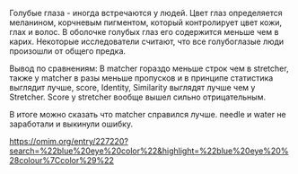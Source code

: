Голубые глаза - иногда встречаются у людей. Цвет глаз определяется меланином, корчневым пигментом, который контролирует цвет кожи, глах и волос. В оболочке голубых глаз его содержится меньше чем в карих. Некоторые исследователи считают, что все голубоглазые люди произошли от общего предка.


Вывод по сравнениям: В matcher гораздо меньше строк чем в stretcher, также у matcher в разы меньше пропусков и в принципе статистика выглядит лучше, score, Identity, Similarity выглядят лучше чем у Stretcher.
Score у stretcher вообще вышел сильно отрицательным.

В итоге можно сказать что matcher справился лучше.
needle и water не заработали и выкинули ошибку.



https://omim.org/entry/227220?search=%22blue%20eye%20color%22&highlight=%22blue%20eye%20%28colour%7Ccolor%29%22
